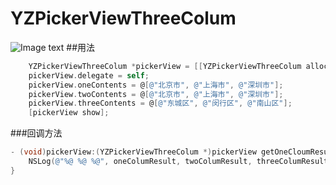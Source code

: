 # YZPickerViewThreeColum
![Image text](https://github.com/hexiaoba/YZPickerViewThreeColum/blob/master/result.gif)
##用法
```Objective-C
    YZPickerViewThreeColum *pickerView = [[YZPickerViewThreeColum alloc] init];
    pickerView.delegate = self;
    pickerView.oneContents = @[@"北京市", @"上海市", @"深圳市"];
    pickerView.twoContents = @[@"北京市", @"上海市", @"深圳市"];
    pickerView.threeContents = @[@"东城区", @"闵行区", @"南山区"];
    [pickerView show];
```
###回调方法
```Objective-C
- (void)pickerView:(YZPickerViewThreeColum *)pickerView getOneCloumResult:(NSString *)oneColumResult twoColumResult:(NSString *)twoColumResult threeColumResult:(NSString *)threeColumResult {
    NSLog(@"%@ %@ %@", oneColumResult, twoColumResult, threeColumResult);
}
```
